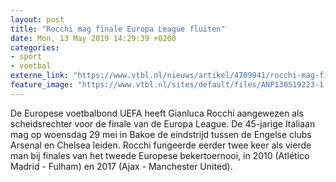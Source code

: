 ```yaml
---
layout: post
title: "Rocchi mag finale Europa League fluiten"
date: Mon, 13 May 2019 14:29:39 +0200
categories: 
- sport 
- voetbal 
externe_link: "https://www.vtbl.nl/nieuws/artikel/4709941/rocchi-mag-finale-europa-league-fluiten"
feature_image: "https://www.vtbl.nl/sites/default/files/ANP130519223-1.jpg"
---
```


De Europese voetbalbond UEFA heeft Gianluca Rocchi aangewezen als scheidsrechter voor de finale van de Europa League. De 45-jarige Italiaan mag op woensdag 29 mei in Bakoe de eindstrijd tussen de Engelse clubs Arsenal en Chelsea leiden. Rocchi fungeerde eerder twee keer als vierde man bij finales van het tweede Europese bekertoernooi, in 2010 (Atlético Madrid - Fulham) en 2017 (Ajax - Manchester United).

